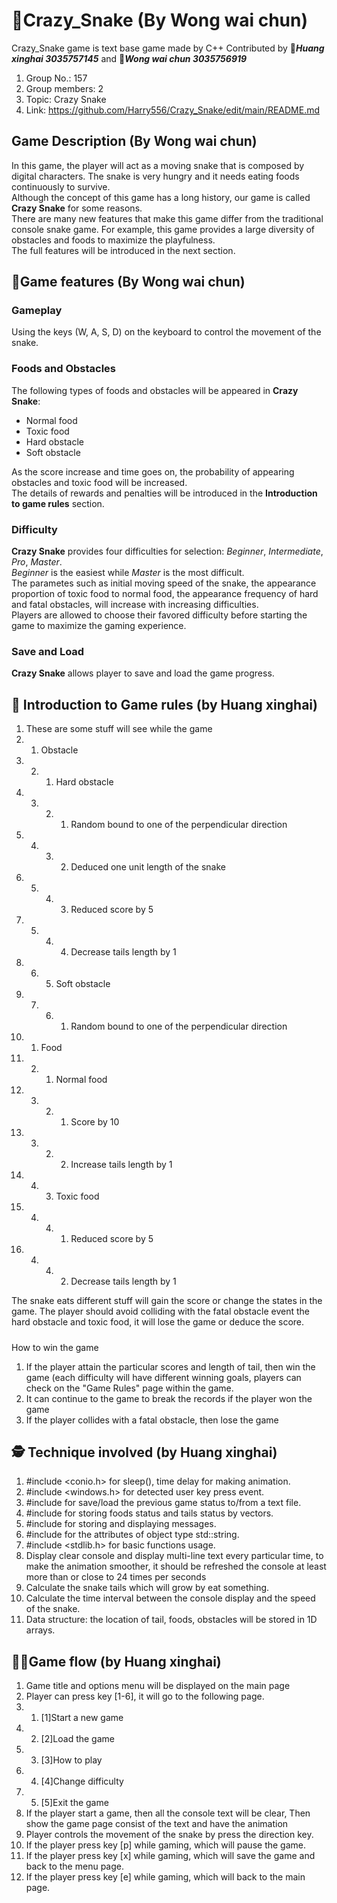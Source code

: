 # :snake:Crazy_Snake (By Wong wai chun)
 Crazy_Snake game is text base game made by C++
 Contributed by 👨__*Huang xinghai 3035757145*__ and 🧑__*Wong wai chun 3035756919*__
 1. Group No.: 157
 2. Group members: 2 
 3. Topic: Crazy Snake
 4. Link: https://github.com/Harry556/Crazy_Snake/edit/main/README.md
 
## Game Description (By Wong wai chun)
 In this game, the player will act as a moving snake that is composed by digital characters. The snake is very hungry and it needs eating foods continuously to survive.  
 Although the concept of this game has a long history, our game is called **Crazy Snake** for some reasons.   
 There are many new features that make this game differ from the traditional console snake game. For example, this game provides a large diversity of obstacles and foods to maximize the playfulness.  
 The full features will be introduced in the next section.  

## :dragon_face:Game features (By Wong wai chun)
 
 ### Gameplay
  Using the keys (W, A, S, D) on the keyboard to control the movement of the snake.
 ### Foods and Obstacles
  The following types of foods and obstacles will be appeared in **Crazy Snake**:  
  * Normal food
  * Toxic food
  * Hard obstacle
  * Soft obstacle
  
  As the score increase and time goes on, the probability of appearing obstacles and toxic food will be increased.  
  The details of rewards and penalties will be introduced in the **Introduction to game rules** section.
 ### Difficulty
  **Crazy Snake** provides four difficulties for selection: *Beginner*, *Intermediate*, *Pro*, *Master*.  
  *Beginner* is the easiest while *Master* is the most difficult.  
  The parametes such as initial moving speed of the snake, the appearance proportion of toxic food to normal food, the appearance frequency of hard and fatal obstacles, will increase with increasing difficulties.  
  Players are allowed to choose their favored difficulty before starting the game to maximize the gaming experience.
 ### Save and Load
  **Crazy Snake** allows player to save and load the game progress.
 
 
## :seedling: Introduction to Game rules (by Huang xinghai)
1. These are some stuff will see while the game
2. 1. Obstacle
3. 2. 1. Hard obstacle
4. 3. 2. 1. Random bound to one of the perpendicular direction
5. 4. 3. 2. Deduced one unit length of the snake
6. 5. 4. 3. Reduced score by 5
7. 5. 4. 4. Decrease tails length by 1
8. 6. 5. Soft obstacle
9. 7. 6. 1. Random bound to one of the perpendicular direction
10. 1. Food
11. 2. 1. Normal food
12. 3. 2. 1. Score by 10
13. 3. 2. 2. Increase tails length by 1
14. 4. 3. Toxic food
15. 4. 4. 1. Reduced score by 5
16. 4. 4. 2. Decrease tails length by 1

The snake eats different stuff will gain the score or change the states in the game.
The player should avoid colliding with the fatal obstacle event the hard obstacle and toxic food, it will lose the game or deduce the score.

#####   
How to win the game
1. If the player attain the particular scores and length of tail, then win the game (each difficulty will have different winning goals, players can check on the "Game Rules" page within the game.
2. It can continue to the game to break the records if the player won the game
3. If the player collides with a fatal obstacle, then lose the game

## :detective: Technique involved (by Huang xinghai)
1. #include <conio.h> for sleep(), time delay for making animation.
2. #include <windows.h> for detected user key press event.
3. #include <fstream> for save/load the previous game status to/from a text file.
4. #include <vector> for storing foods status and tails status by vectors.
5. #include <sstream> for storing and displaying messages.
6. #include <string> for the attributes of object type std::string.
7. #include <stdlib.h> for basic functions usage.
8. Display clear console and display multi-line text every particular time, to make the animation smoother, it should be refreshed the console at least more than or close to 24 times per seconds
9. Calculate the snake tails which will grow by eat something.
10. Calculate the time interval between the console display and the speed of the snake. 
11. Data structure: the location of tail, foods, obstacles will be stored in 1D arrays.

## :man_in_tuxedo:Game flow (by Huang xinghai)
1. Game title and options menu will be displayed on the main page
2. Player can press key [1-6], it will go to the following page.
3. 1. [1]Start a new game
4. 2. [2]Load the game
5. 3. [3]How to play
6. 4. [4]Change difficulty
7. 5. [5]Exit the game 
8. If the player start a game, then all the console text will be clear, Then show the game page consist of the text and have the animation
9. Player controls the movement of the snake by press the direction key.
10. If the player press key [p] while gaming, which will pause the game.
11. If the player press key [x] while gaming, which will save the game and back to the menu page.
12. If the player press key [e] while gaming, which will back to the main page.
